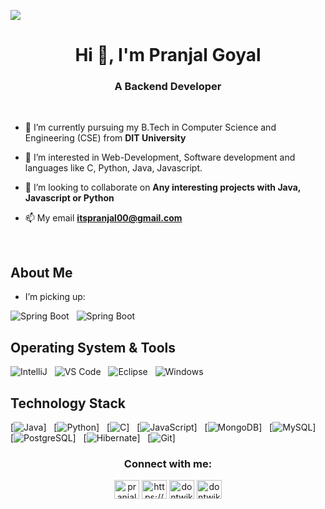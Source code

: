 ![](https://komarev.com/ghpvc/?username=dontwike&style=for-the-badge)
<h1 align="center">Hi 👋, I'm Pranjal Goyal</h1>
<h3 align="center">A Backend Developer</h3>
<br/>

- 🔭 I’m currently pursuing my B.Tech in Computer Science and Engineering (CSE) from **DIT University**

- 👀 I’m interested in Web-Development, Software development and languages like C, Python, Java, Javascript.

- 👯 I’m looking to collaborate on **Any interesting projects with Java, Javascript or Python**

- 📫 My email **itspranjal00@gmail.com**
<br/>

## About Me

- I’m picking up:

![Spring Boot](https://img.shields.io/badge/Spring_Boot-F2F4F9?style=for-the-badge&logo=spring-boot) &nbsp;
![Spring Boot](https://img.shields.io/badge/Spring-6DB33F?style=for-the-badge&logo=spring&logoColor=white) &nbsp;

## Operating System & Tools

![IntelliJ](https://img.shields.io/badge/IntelliJ_IDEA-000000.svg?style=for-the-badge&logo=intellij-idea&logoColor=white) &nbsp;
![VS Code](https://img.shields.io/badge/IDE-VSCode-%23007ACC?style=flat-square&logo=Visual-studio-code) &nbsp;
![Eclipse](https://img.shields.io/badge/Eclipse-2C2255?style=for-the-badge&logo=eclipse&logoColor=white) &nbsp;
![Windows](https://img.shields.io/badge/Windows-0078D6?style=for-the-badge&logo=windows&logoColor=white) &nbsp;
<br/>
       
## Technology Stack
                                                                                                                                                
[![Java](https://img.shields.io/badge/java-%23ED8B00.svg?style=for-the-badge&logo=java&logoColor=white)] &nbsp;
[![Python](https://img.shields.io/badge/Python-FFD43B?style=for-the-badge&logo=python&logoColor=blue)] &nbsp;
[![C](https://img.shields.io/badge/c-%2300599C.svg?style=for-the-badge&logo=c&logoColor=white)] &nbsp;
[![JavaScript](https://img.shields.io/badge/JavaScript-323330?style=for-the-badge&logo=javascript&logoColor=F7DF1E)] &nbsp;
[![MongoDB](https://img.shields.io/badge/-MongoDB-47A248?style=flat-square&logo=MongoDB&logoColor=ffffff)] &nbsp;
[![MySQL](https://img.shields.io/badge/-MySQL-4479A1?style=flat-square&logo=MySQL&logoColor=ffffff)] &nbsp;
[![PostgreSQL](https://img.shields.io/badge/PostgreSQL-316192?style=for-the-badge&logo=postgresql&logoColor=white)] &nbsp;
[![Hibernate](https://img.shields.io/badge/Hibernate-59666C?style=for-the-badge&logo=Hibernate&logoColor=white)] &nbsp;
[![Git](https://img.shields.io/badge/-Git-%23F05032?style=flat-square&logo=git&logoColor=%23ffffff)] &nbsp;


<h3 align="center">Connect with me:</h3>
<p align="center">
<a href="https://www.linkedin.com/in/pranjal-goyal-9a8a9a213/" target="blank"><img align="center" src="https://raw.githubusercontent.com/rahuldkjain/github-profile-readme-generator/master/src/images/icons/Social/linked-in-alt.svg" alt="pranjal-goyal" height="30" width="40" /></a>
<a href="https://stackoverflow.com/users/19257825/pranjal-goyal" target="blank"><img align="center" src="https://raw.githubusercontent.com/rahuldkjain/github-profile-readme-generator/master/src/images/icons/Social/stack-overflow.svg" alt="https://stackoverflow.com/users/19257825/pranjal-goyal" height="30" width="40" /></a>
<a href="https://instagram.com/dontwike" target="blank"><img align="center" src="https://raw.githubusercontent.com/rahuldkjain/github-profile-readme-generator/master/src/images/icons/Social/instagram.svg" alt="dontwike" height="30" width="40" /></a>
<a href="https://www.hackerrank.com/dontwike" target="blank"><img align="center" src="https://raw.githubusercontent.com/rahuldkjain/github-profile-readme-generator/master/src/images/icons/Social/hackerrank.svg" alt="dontwike" height="30" width="40" /></a>
</p>
